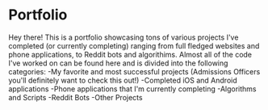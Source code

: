# Portfolio
Hey there! This is a portfolio showcasing tons of various projects I've completed (or currently completing) ranging from full fledged websites and phone applications, to Reddit bots and algorithims. Almost all of the code I've worked on can be found here and is divided into the following categories:
-My favorite and most successful projects (Admissions Officers you'll definitely want to check this out!)
-Completed iOS and Android applications
-Phone applications that I'm currently completing
-Algorithms and Scripts
-Reddit Bots
-Other Projects

